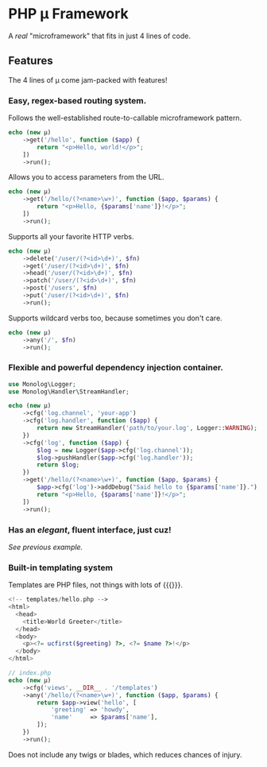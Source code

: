 # PHP µ Framework

A _real_ "microframework" that fits in just 4 lines of code.

## Features

The 4 lines of µ come jam-packed with features!

### Easy, regex-based routing system.

Follows the well-established route-to-callable microframework pattern.

```php
echo (new µ)
    ->get('/hello', function ($app) {
        return "<p>Hello, world!</p>";
    ])
    ->run();
```

Allows you to access parameters from the URL. 

```php
echo (new µ)
    ->get('/hello/(?<name>\w+)', function ($app, $params) {
        return "<p>Hello, {$params['name']}!</p>";
    ])
    ->run();
```

Supports all your favorite HTTP verbs.

```php
echo (new µ)
    ->delete('/user/(?<id>\d+)', $fn)
    ->get('/user/(?<id>\d+)', $fn)
    ->head('/user/(?<id>\d+)', $fn)
    ->patch('/user/(?<id>\d+)', $fn)
    ->post('/users', $fn)
    ->put('/user/(?<id>\d+)', $fn)
    ->run();
```

Supports wildcard verbs too, because sometimes you don't care.

```php
echo (new µ)
    ->any('/', $fn)
    ->run();
```

### Flexible and powerful dependency injection container.

```php
use Monolog\Logger;
use Monolog\Handler\StreamHandler;

echo (new µ)
    ->cfg('log.channel', 'your-app')
    ->cfg('log.handler', function ($app) {
        return new StreamHandler('path/to/your.log', Logger::WARNING);
    })
    ->cfg('log', function ($app) {
        $log = new Logger($app->cfg('log.channel'));
        $log->pushHandler($app->cfg('log.handler'));
        return $log;
    })
    ->get('/hello/(?<name>\w+)', function ($app, $params) {
        $app->cfg('log')->addDebug("Said hello to {$params['name']}.");
        return "<p>Hello, {$params['name']}!</p>";
    ])
    ->run();
```
    
### Has an _elegant_, fluent interface, just cuz!

_See previous example._

### Built-in templating system

Templates are PHP files, not things with lots of {{{}}}.

```php
<!-- templates/hello.php -->
<html>
  <head>
    <title>World Greeter</title>
  </head>
  <body>
    <p><?= ucfirst($greeting) ?>, <?= $name ?>!</p>
  </body>
</html>
```

```php
// index.php
echo (new µ)
    ->cfg('views', __DIR__ . '/templates')
    ->any('/hello/(?<name>\w+)', function ($app, $params) {
        return $app->view('hello', [
            'greeting' => 'howdy',
            'name'     => $params['name'],
        ]);
    })
    ->run();
```

Does not include any twigs or blades, which reduces chances of injury.
